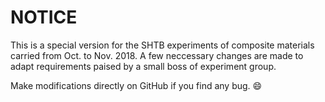 # NOTICE

This is a special version for the SHTB experiments of composite materials carried from Oct. to Nov. 2018. 
A few neccessary changes are made to adapt requirements paised by a small boss of experiment group.

Make modifications directly on GitHub if you find any bug. :smile:

